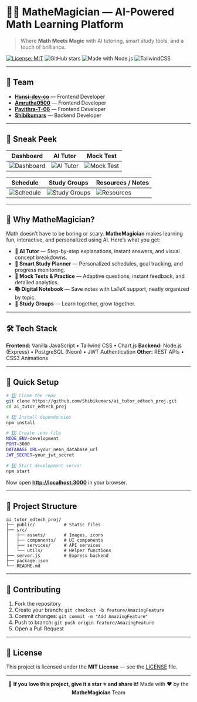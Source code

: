 
# 🎩✨ **MatheMagician — AI-Powered Math Learning Platform**
> Where **Math Meets Magic** with AI tutoring, smart study tools, and a touch of brilliance.

[![License: MIT](https://img.shields.io/badge/License-MIT-yellow.svg)](LICENSE)
![GitHub stars](https://img.shields.io/github/stars/Shibikumars/ai_tutor_edtech_proj?style=social)
![Made with Node.js](https://img.shields.io/badge/Made%20with-Node.js-green?logo=node.js)
![TailwindCSS](https://img.shields.io/badge/Styled%20with-TailwindCSS-blue?logo=tailwind-css)

---

## 👥 Team


* [**Hansi-dev-co**](https://github.com/Hansi-dev-co) — Frontend Developer
* [**Amrutha0500**](https://github.com/Amrutha0500) — Frontend Developer
* [**Pavithra-T-06**](https://github.com/Pavithra-T-06) — Frontend Developer
* [**Shibikumars**](https://github.com/shibikumars) — Backend Developer

---

## 📸 Sneak Peek

| Dashboard                                                                                   | AI Tutor                                                                                   | Mock Test                                                                                   |
| ------------------------------------------------------------------------------------------- | ------------------------------------------------------------------------------------------ | ------------------------------------------------------------------------------------------- |
| ![Dashboard](https://drive.google.com/uc?export=view\&id=1UymoJLCqm9AGppumDe_cKAdDQ2af4E8s) | ![AI Tutor](https://drive.google.com/uc?export=view\&id=11mWV8Na2R2PVT5ZtQBUfti_GeZFDXRRj) | ![Mock Test](https://drive.google.com/uc?export=view\&id=1cyeIV24RMwm_xIOSVAq1nWWJFzRznWql) |

| Schedule                                                                                   | Study Groups                                                                                   | Resources / Notes                                                                           |
| ------------------------------------------------------------------------------------------ | ---------------------------------------------------------------------------------------------- | ------------------------------------------------------------------------------------------- |
| ![Schedule](https://drive.google.com/uc?export=view\&id=1YIMIw5qDMlQ404Fa-EXxe6iUHDO2RUjo) | ![Study Groups](https://drive.google.com/uc?export=view\&id=1eeG13voc32K05j9oTwWAx0YbEB-rN-Ag) | ![Resources](https://drive.google.com/uc?export=view\&id=1yqDmHLgoUEGeT4q1JNHMUrEJmqIN1ACU) |

---

## 🌟 Why MatheMagician?

Math doesn’t have to be boring or scary. **MatheMagician** makes learning fun, interactive, and personalized using AI.
Here’s what you get:

* **🎯 AI Tutor** — Step-by-step explanations, instant answers, and visual concept breakdowns.
* **📝 Smart Study Planner** — Personalized schedules, goal tracking, and progress monitoring.
* **🧪 Mock Tests & Practice** — Adaptive questions, instant feedback, and detailed analytics.
* **📚 Digital Notebook** — Save notes with LaTeX support, neatly organized by topic.
* **🤝 Study Groups** — Learn together, grow together.

---

## 🛠 Tech Stack

**Frontend:** Vanilla JavaScript • Tailwind CSS • Chart.js
**Backend:** Node.js (Express) • PostgreSQL (Neon) • JWT Authentication
**Other:** REST APIs • CSS3 Animations

---

## 🚀 Quick Setup

```bash
# 1️⃣ Clone the repo
git clone https://github.com/Shibikumars/ai_tutor_edtech_proj.git
cd ai_tutor_edtech_proj

# 2️⃣ Install dependencies
npm install

# 3️⃣ Create .env file
NODE_ENV=development
PORT=3000
DATABASE_URL=your_neon_database_url
JWT_SECRET=your_jwt_secret

# 4️⃣ Start development server
npm start
```

Now open **[http://localhost:3000](http://localhost:3000)** in your browser.

---

## 📂 Project Structure

```
ai_tutor_edtech_proj/
├── public/           # Static files
├── src/
│   ├── assets/       # Images, icons
│   ├── components/   # UI components
│   ├── services/     # API services
│   └── utils/        # Helper functions
├── server.js         # Express backend
├── package.json
└── README.md
```

---

## 🤝 Contributing

1. Fork the repository
2. Create your branch: `git checkout -b feature/AmazingFeature`
3. Commit changes: `git commit -m "Add AmazingFeature"`
4. Push to branch: `git push origin feature/AmazingFeature`
5. Open a Pull Request

---

## 📜 License

This project is licensed under the **MIT License** — see the [LICENSE](LICENSE) file.

---

<div align="center">

💖 **If you love this project, give it a star ⭐ and share it!**
Made with ❤️ by the **MatheMagician** Team

</div>
